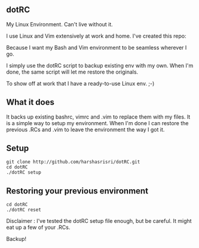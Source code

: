 dotRC
-------
My Linux Environment. Can't live without it.

I use Linux and Vim extensively at work and home. I've created this repo:

Because I want my Bash and Vim environment to be seamless wherever I go.

I simply use the dotRC script to backup existing env with my own. When I'm done, the same script will let me restore the originals.

To show off at work that I have a ready-to-use Linux env. ;-)

What it does
------------
It backs up existing bashrc, vimrc and .vim to replace them with my files. It is a simple way to setup my environment.
When I'm done I can restore the previous .RCs and .vim to leave the environment the way I got it.

Setup
-----
~~~
git clone http://github.com/harshasrisri/dotRC.git
cd dotRC
./dotRC setup
~~~

Restoring your previous environment
-----
~~~
cd dotRC
./dotRC reset
~~~

Disclaimer : I've tested the dotRC setup file enough, but be careful. It might eat up a few of your .RCs.

Backup!
